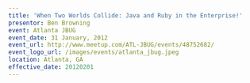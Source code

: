 ```yaml
---
title: 'When Two Worlds Collide: Java and Ruby in the Enterprise!'
presentor: Ben Browning
event: Atlanta JBUG
event_date: 31 January, 2012
event_url: http://www.meetup.com/ATL-JBUG/events/48752682/
event_logo_url: /images/events/atlanta_jbug.jpeg
location: Atlanta, GA
effective_date: 20120201
---
```

